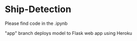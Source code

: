 # Ship-Detection

Please find code in the .ipynb

"app" branch deploys model to Flask web app using Heroku
